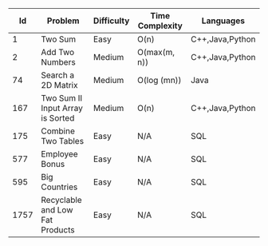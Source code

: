 Id|Problem|Difficulty|Time Complexity|Languages
---|---|---|---|--
1|Two Sum|Easy|O(n)|C++,Java,Python
2|Add Two Numbers|Medium|O(max(m, n))|C++,Java,Python
74|Search a 2D Matrix|Medium|O(log (mn))|Java
167|Two Sum II Input Array is Sorted|Medium|O(n)|C++,Java,Python
175|Combine Two Tables|Easy|N/A|SQL
577|Employee Bonus|Easy|N/A|SQL
595|Big Countries|Easy|N/A|SQL
1757|Recyclable and Low Fat Products|Easy|N/A|SQL

